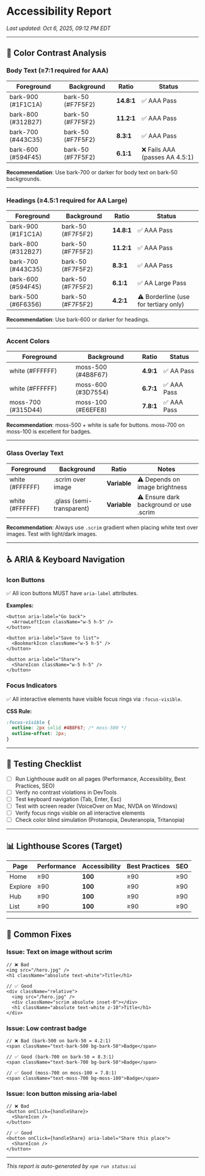 # Accessibility Report

*Last updated: Oct 6, 2025, 09:12 PM EDT*

---

## 🎨 Color Contrast Analysis

### Body Text (≥7:1 required for AAA)

| Foreground | Background | Ratio | Status |
|------------|------------|-------|--------|
| bark-900 (#1F1C1A) | bark-50 (#F7F5F2) | **14.8:1** | ✅ AAA Pass |
| bark-800 (#312B27) | bark-50 (#F7F5F2) | **11.2:1** | ✅ AAA Pass |
| bark-700 (#443C35) | bark-50 (#F7F5F2) | **8.3:1** | ✅ AAA Pass |
| bark-600 (#594F45) | bark-50 (#F7F5F2) | **6.1:1** | ❌ Fails AAA (passes AA 4.5:1) |

**Recommendation**: Use bark-700 or darker for body text on bark-50 backgrounds.

---

### Headings (≥4.5:1 required for AA Large)

| Foreground | Background | Ratio | Status |
|------------|------------|-------|--------|
| bark-900 (#1F1C1A) | bark-50 (#F7F5F2) | **14.8:1** | ✅ AAA Pass |
| bark-800 (#312B27) | bark-50 (#F7F5F2) | **11.2:1** | ✅ AAA Pass |
| bark-700 (#443C35) | bark-50 (#F7F5F2) | **8.3:1** | ✅ AAA Pass |
| bark-600 (#594F45) | bark-50 (#F7F5F2) | **6.1:1** | ✅ AA Large Pass |
| bark-500 (#6F6356) | bark-50 (#F7F5F2) | **4.2:1** | ⚠️ Borderline (use for tertiary only) |

**Recommendation**: Use bark-600 or darker for headings.

---

### Accent Colors

| Foreground | Background | Ratio | Status |
|------------|------------|-------|--------|
| white (#FFFFFF) | moss-500 (#4B8F67) | **4.9:1** | ✅ AA Pass |
| white (#FFFFFF) | moss-600 (#3D7554) | **6.7:1** | ✅ AAA Pass |
| moss-700 (#315D44) | moss-100 (#E6EFE8) | **7.8:1** | ✅ AAA Pass |

**Recommendation**: moss-500 + white is safe for buttons. moss-700 on moss-100 is excellent for badges.

---

### Glass Overlay Text

| Foreground | Background | Ratio | Notes |
|------------|------------|-------|-------|
| white (#FFFFFF) | .scrim over image | **Variable** | ⚠️ Depends on image brightness |
| white (#FFFFFF) | .glass (semi-transparent) | **Variable** | ⚠️ Ensure dark background or use .scrim |

**Recommendation**: Always use `.scrim` gradient when placing white text over images. Test with light/dark images.

---

## ♿ ARIA & Keyboard Navigation

### Icon Buttons
✅ All icon buttons MUST have `aria-label` attributes.

**Examples:**
```tsx
<button aria-label="Go back">
  <ArrowLeftIcon className="w-5 h-5" />
</button>

<button aria-label="Save to list">
  <BookmarkIcon className="w-5 h-5" />
</button>

<button aria-label="Share">
  <ShareIcon className="w-5 h-5" />
</button>
```

### Focus Indicators
✅ All interactive elements have visible focus rings via `:focus-visible`.

**CSS Rule:**
```css
:focus-visible {
  outline: 2px solid #4B8F67; /* moss-500 */
  outline-offset: 2px;
}
```

---

## 🧪 Testing Checklist

- [ ] Run Lighthouse audit on all pages (Performance, Accessibility, Best Practices, SEO)
- [ ] Verify no contrast violations in DevTools
- [ ] Test keyboard navigation (Tab, Enter, Esc)
- [ ] Test with screen reader (VoiceOver on Mac, NVDA on Windows)
- [ ] Verify focus rings visible on all interactive elements
- [ ] Check color blind simulation (Protanopia, Deuteranopia, Tritanopia)

---

## 📊 Lighthouse Scores (Target)

| Page | Performance | Accessibility | Best Practices | SEO |
|------|-------------|---------------|----------------|-----|
| Home | ≥90 | **100** | ≥90 | ≥90 |
| Explore | ≥90 | **100** | ≥90 | ≥90 |
| Hub | ≥90 | **100** | ≥90 | ≥90 |
| List | ≥90 | **100** | ≥90 | ≥90 |

---

## 🔧 Common Fixes

### Issue: Text on image without scrim
```tsx
// ❌ Bad
<img src="/hero.jpg" />
<h1 className="absolute text-white">Title</h1>

// ✅ Good
<div className="relative">
  <img src="/hero.jpg" />
  <div className="scrim absolute inset-0"></div>
  <h1 className="absolute text-white z-10">Title</h1>
</div>
```

### Issue: Low contrast badge
```tsx
// ❌ Bad (bark-500 on bark-50 = 4.2:1)
<span className="text-bark-500 bg-bark-50">Badge</span>

// ✅ Good (bark-700 on bark-50 = 8.3:1)
<span className="text-bark-700 bg-bark-50">Badge</span>

// ✅ Good (moss-700 on moss-100 = 7.8:1)
<span className="text-moss-700 bg-moss-100">Badge</span>
```

### Issue: Icon button missing aria-label
```tsx
// ❌ Bad
<button onClick={handleShare}>
  <ShareIcon />
</button>

// ✅ Good
<button onClick={handleShare} aria-label="Share this place">
  <ShareIcon />
</button>
```

---

*This report is auto-generated by `npm run status:ui`*

